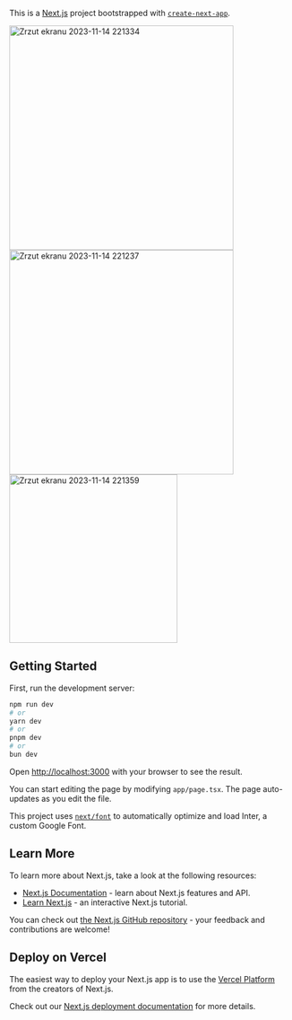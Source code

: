 This is a [Next.js](https://nextjs.org/) project bootstrapped with [`create-next-app`](https://github.com/vercel/next.js/tree/canary/packages/create-next-app).

<img width="400" alt="Zrzut ekranu 2023-11-14 221334" src="https://github.com/ajarek/next-14-ep14-invoice-generator/assets/61388692/113cbff5-ca02-4990-a91b-52b4c3f097d5">

<img width="400" alt="Zrzut ekranu 2023-11-14 221237" src="https://github.com/ajarek/next-14-ep14-invoice-generator/assets/61388692/298831d4-ca53-4ff8-a864-46f9c6060fd2">

<img width="300" alt="Zrzut ekranu 2023-11-14 221359" src="https://github.com/ajarek/next-14-ep14-invoice-generator/assets/61388692/1dc42f33-05b5-466d-9d85-5c7797153f73">


## Getting Started

First, run the development server:

```bash
npm run dev
# or
yarn dev
# or
pnpm dev
# or
bun dev
```

Open [http://localhost:3000](http://localhost:3000) with your browser to see the result.

You can start editing the page by modifying `app/page.tsx`. The page auto-updates as you edit the file.

This project uses [`next/font`](https://nextjs.org/docs/basic-features/font-optimization) to automatically optimize and load Inter, a custom Google Font.

## Learn More

To learn more about Next.js, take a look at the following resources:

- [Next.js Documentation](https://nextjs.org/docs) - learn about Next.js features and API.
- [Learn Next.js](https://nextjs.org/learn) - an interactive Next.js tutorial.

You can check out [the Next.js GitHub repository](https://github.com/vercel/next.js/) - your feedback and contributions are welcome!

## Deploy on Vercel

The easiest way to deploy your Next.js app is to use the [Vercel Platform](https://vercel.com/new?utm_medium=default-template&filter=next.js&utm_source=create-next-app&utm_campaign=create-next-app-readme) from the creators of Next.js.

Check out our [Next.js deployment documentation](https://nextjs.org/docs/deployment) for more details.
